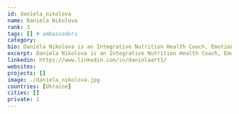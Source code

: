```yaml
---
id: daniela_nikolova
name: Daniela Nikolova
rank: 3
tags: [] # ambassadors
category:
bio: Daniela Nikolova is an Integrative Nutrition Health Coach, Emotional and Spiritual Intelligence Guide, Intuitive Personal and Business Advisor who combines her knowledge and natural gifts in different therapies and healing modalities in order to assist others achieve balance, awareness and alignment on all levels and areas of their lives. Her journey began back in 2008 when she was faced with numerous health challenges. She sees that phase of her life as one of her biggest blessings where she learned the true value of life, love, compassion and gratitude. It was during her time of healing through awareness, energy and alternative medicine when she discovered her true life purpose and desire to helping others and guiding them towards living life on purpose and truth. Daniela is passionate about contribution and is currently involved in few voluntary projects worldwide. She believes that we are here to create Heaven on Earth through finding balance between our intellect and heart wisdom, our skills and intuition. Her recipe for achieving and reaching any goal in life is a starting point. Love followed by intention setting+ action + consistency and faith. Daniela follows a vegan diet, loves dancing, loves life. Company life coach & spiritual healer fell in love with Threefold Why do I believe in ThreeFold? How can I not believe as I know the heart of ThreeFold is pure love . The core of the people , the vision ... ThreeFold is not a revolutionary but rather evolutionary movement that needs to flood the world with love and light . This needs to happen as we all seek growth as a collective consciousness. ThreeFold for me is a heart based foundation which comes from love and is built from love for love , peace and equality.
excerpt: Daniela Nikolova is an Integrative Nutrition Health Coach, Emotional and Spiritual Intelligence Guide, Intuitive Personal and Business Advisor.
linkedin: https://www.linkedin.com/in/danielaart1/
websites: 
projects: []
image: ./daniela_nikolova.jpg
countries: [Ukraine]
cities: []
private: 1
---
```

